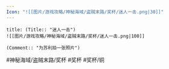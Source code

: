 ```yaml
---
Icon: "![[图片/游戏攻略/神秘海域/盗贼末路/奖杯/迷人一击.png|30]]"
---
```

```ad-common-bronze-trophy
title: (Title:: "迷人一击")
![[图片/游戏攻略/神秘海域/盗贼末路/奖杯/迷人一击.png|100]]

(Comment:: "为苏利拍一张照片")
```

#神秘海域/盗贼末路/奖杯 #奖杯 #奖杯/铜
